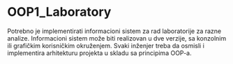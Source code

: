 # OOP1_Laboratory

Potrebno je implementirati informacioni sistem za rad laboratorije za razne analize. Informacioni sistem
može biti realizovan u dve verzije, sa konzolnim ili grafičkim korisničkim okruženjem. Svaki inženjer treba
da osmisli i implementira arhitekturu projekta u skladu sa principima OOP-a.
